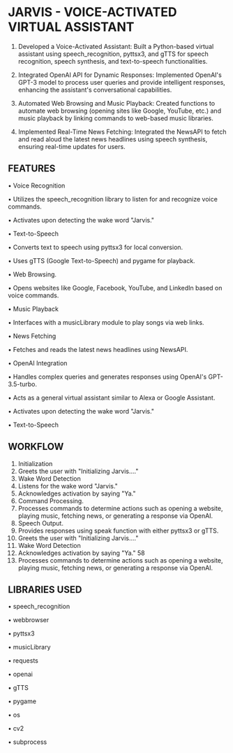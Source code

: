 # JARVIS - VOICE-ACTIVATED VIRTUAL ASSISTANT

1. Developed a Voice-Activated Assistant: Built a Python-based virtual assistant using speech_recognition, pyttsx3, and gTTS for speech recognition, speech synthesis, and text-to-speech functionalities.

2. Integrated OpenAI API for Dynamic Responses: Implemented OpenAI's GPT-3 model to process user queries and provide intelligent responses, enhancing the assistant's conversational capabilities.

3. Automated Web Browsing and Music Playback: Created functions to automate web browsing (opening sites like Google, YouTube, etc.) and music playback by linking commands to web-based music libraries.

4. Implemented Real-Time News Fetching: Integrated the NewsAPI to fetch and read aloud the latest news headlines using speech synthesis, ensuring real-time updates for users.

## FEATURES

• Voice Recognition

• Utilizes the speech_recognition library to listen for and recognize voice commands.

• Activates upon detecting the wake word "Jarvis."

• Text-to-Speech

• Converts text to speech using pyttsx3 for local conversion.

• Uses gTTS (Google Text-to-Speech) and pygame for playback.

• Web Browsing.

• Opens websites like Google, Facebook, YouTube, and LinkedIn based on voice commands.

• Music Playback

• Interfaces with a musicLibrary module to play songs via web links.

• News Fetching

• Fetches and reads the latest news headlines using NewsAPI.

• OpenAI Integration

• Handles complex queries and generates responses using OpenAI's GPT-3.5-turbo.

• Acts as a general virtual assistant similar to Alexa or Google Assistant.

• Activates upon detecting the wake word "Jarvis."

• Text-to-Speech


## WORKFLOW

1. Initialization
2. Greets the user with "Initializing Jarvis...."
3. Wake Word Detection
4. Listens for the wake word "Jarvis."
5. Acknowledges activation by saying "Ya."
6. Command Processing.
7. Processes commands to determine actions such as opening a website, playing 
music, fetching news, or generating a response via OpenAI.
8. Speech Output.
9. Provides responses using speak function with either pyttsx3 or gTTS.
10. Greets the user with "Initializing Jarvis...."
11. Wake Word Detection
12. Acknowledges activation by saying "Ya."
58
13. Processes commands to determine actions such as opening a website, playing 
music, fetching news, or generating a response via OpenAI.

## LIBRARIES USED

• speech_recognition

• webbrowser

• pyttsx3

• musicLibrary

• requests

• openai

• gTTS

• pygame

• os

• cv2

• subprocess

